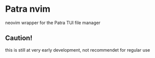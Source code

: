 # Patra nvim

neovim wrapper for the Patra TUI file manager

## Caution!
this is still at very early development, not recommendet for regular use 
